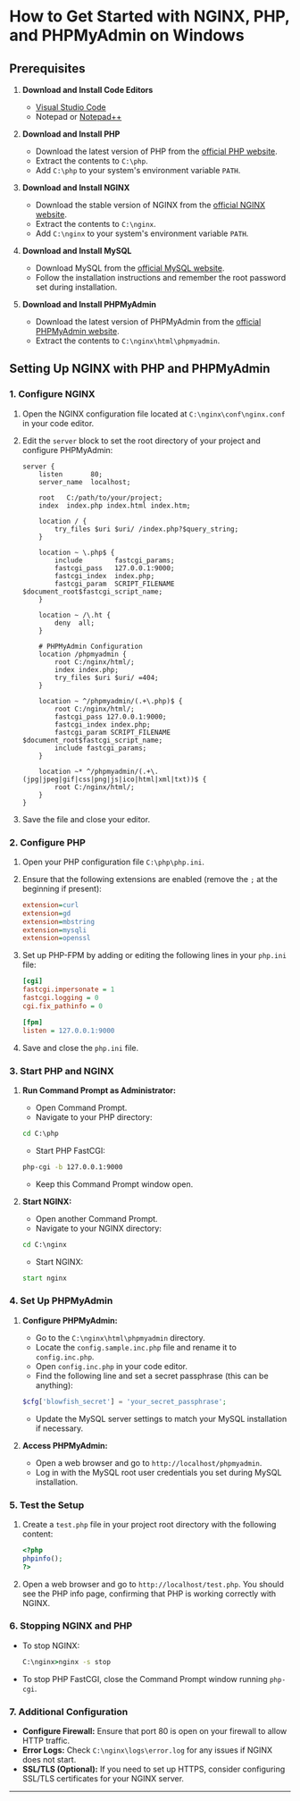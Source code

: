 # How to Get Started with NGINX, PHP, and PHPMyAdmin on Windows

## Prerequisites

1. **Download and Install Code Editors**
   - [Visual Studio Code](https://code.visualstudio.com/download)
   - Notepad or [Notepad++](https://notepad-plus-plus.org/downloads/)

2. **Download and Install PHP**
   - Download the latest version of PHP from the [official PHP website](https://windows.php.net/download/).
   - Extract the contents to `C:\php`.
   - Add `C:\php` to your system's environment variable `PATH`.

3. **Download and Install NGINX**
   - Download the stable version of NGINX from the [official NGINX website](https://nginx.org/en/download.html).
   - Extract the contents to `C:\nginx`.
   - Add `C:\nginx` to your system's environment variable `PATH`.

4. **Download and Install MySQL**
   - Download MySQL from the [official MySQL website](https://dev.mysql.com/downloads/installer/).
   - Follow the installation instructions and remember the root password set during installation.

5. **Download and Install PHPMyAdmin**
   - Download the latest version of PHPMyAdmin from the [official PHPMyAdmin website](https://www.phpmyadmin.net/downloads/).
   - Extract the contents to `C:\nginx\html\phpmyadmin`.

## Setting Up NGINX with PHP and PHPMyAdmin

### 1. Configure NGINX

1. Open the NGINX configuration file located at `C:\nginx\conf\nginx.conf` in your code editor.
2. Edit the `server` block to set the root directory of your project and configure PHPMyAdmin:

    ```nginx
    server {
        listen       80;
        server_name  localhost;

        root   C:/path/to/your/project;
        index  index.php index.html index.htm;

        location / {
            try_files $uri $uri/ /index.php?$query_string;
        }

        location ~ \.php$ {
            include        fastcgi_params;
            fastcgi_pass   127.0.0.1:9000;
            fastcgi_index  index.php;
            fastcgi_param  SCRIPT_FILENAME  $document_root$fastcgi_script_name;
        }

        location ~ /\.ht {
            deny  all;
        }

        # PHPMyAdmin Configuration
        location /phpmyadmin {
            root C:/nginx/html/;
            index index.php;
            try_files $uri $uri/ =404;
        }

        location ~ ^/phpmyadmin/(.+\.php)$ {
            root C:/nginx/html/;
            fastcgi_pass 127.0.0.1:9000;
            fastcgi_index index.php;
            fastcgi_param SCRIPT_FILENAME $document_root$fastcgi_script_name;
            include fastcgi_params;
        }

        location ~* ^/phpmyadmin/(.+\.(jpg|jpeg|gif|css|png|js|ico|html|xml|txt))$ {
            root C:/nginx/html/;
        }
    }
    ```

3. Save the file and close your editor.

### 2. Configure PHP

1. Open your PHP configuration file `C:\php\php.ini`.
2. Ensure that the following extensions are enabled (remove the `;` at the beginning if present):

    ```ini
    extension=curl
    extension=gd
    extension=mbstring
    extension=mysqli
    extension=openssl
    ```

3. Set up PHP-FPM by adding or editing the following lines in your `php.ini` file:

    ```ini
    [cgi]
    fastcgi.impersonate = 1
    fastcgi.logging = 0
    cgi.fix_pathinfo = 0

    [fpm]
    listen = 127.0.0.1:9000
    ```

4. Save and close the `php.ini` file.

### 3. Start PHP and NGINX

1. **Run Command Prompt as Administrator:**
    - Open Command Prompt.
    - Navigate to your PHP directory:

    ```cmd
    cd C:\php
    ```

    - Start PHP FastCGI:

    ```cmd
    php-cgi -b 127.0.0.1:9000
    ```

    - Keep this Command Prompt window open.

2. **Start NGINX:**
    - Open another Command Prompt.
    - Navigate to your NGINX directory:

    ```cmd
    cd C:\nginx
    ```

    - Start NGINX:

    ```cmd
    start nginx
    ```

### 4. Set Up PHPMyAdmin

1. **Configure PHPMyAdmin:**
    - Go to the `C:\nginx\html\phpmyadmin` directory.
    - Locate the `config.sample.inc.php` file and rename it to `config.inc.php`.
    - Open `config.inc.php` in your code editor.
    - Find the following line and set a secret passphrase (this can be anything):

    ```php
    $cfg['blowfish_secret'] = 'your_secret_passphrase';
    ```

    - Update the MySQL server settings to match your MySQL installation if necessary.

2. **Access PHPMyAdmin:**
    - Open a web browser and go to `http://localhost/phpmyadmin`.
    - Log in with the MySQL root user credentials you set during MySQL installation.

### 5. Test the Setup

1. Create a `test.php` file in your project root directory with the following content:

    ```php
    <?php
    phpinfo();
    ?>
    ```

2. Open a web browser and go to `http://localhost/test.php`. You should see the PHP info page, confirming that PHP is working correctly with NGINX.

### 6. Stopping NGINX and PHP

- To stop NGINX:

    ```cmd
    C:\nginx>nginx -s stop
    ```

- To stop PHP FastCGI, close the Command Prompt window running `php-cgi`.

### 7. Additional Configuration

- **Configure Firewall:** Ensure that port 80 is open on your firewall to allow HTTP traffic.
- **Error Logs:** Check `C:\nginx\logs\error.log` for any issues if NGINX does not start.
- **SSL/TLS (Optional):** If you need to set up HTTPS, consider configuring SSL/TLS certificates for your NGINX server.

---

